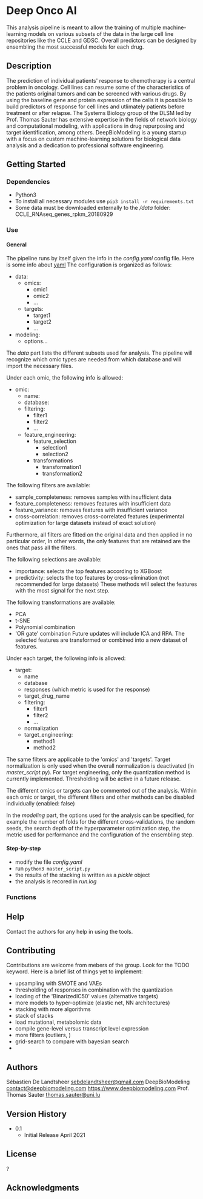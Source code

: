 # Deep Onco AI

This analysis pipeline is meant to allow the training of multiple machine-learning models 
on various subsets of the data in the large cell line repositories like the CCLE and GDSC. 
Overall predictors can be designed by ensembling the most successful models for each drug. 



## Description

The prediction of individual patients' response to chemotherapy is a central problem in oncology. 
Cell lines can resume some of the characteristics of the patients original tumors and 
can be screened with various drugs. By using the baseline gene and protein expression 
of the cells it is possible to build predictors of response for cell lines and utlimately 
patients before treatment or after relapse.
The Systems Biology group of the DLSM led by Prof. Thomas Sauter has extensive expertise 
in the fields of network biology and computational modeling, with applications in 
drug repurposing and target identification, among others. 
DeepBioModeling is a young startup with a focus on custom machine-learning solutions for biological 
data analysis and a dedication to professional software engineering.

## Getting Started

### Dependencies

* Python3
* To install all necessary modules use `pip3 install -r requirements.txt`
* Some data must be downloaded externally to the */data* folder:
	CCLE_RNAseq_genes_rpkm_20180929

### Use

#### General

The pipeline runs by itself given the info in the *config.yaml* config file.
Here is some info about [yaml](https://yaml.org/)
The configuration is organized as follows:
- data:
	- omics:
		- omic1
		- omic2
		- ...
	- targets:
		- target1
		- target2
		- ...
- modeling:
	- options...

The *data* part lists the different subsets used for analysis. 
The pipeline will recognize which omic types are needed from which database and will 
import the necessary files.

Under each omic, the following info is allowed:
- omic:
	- name:
	- database:
	- filtering:
		- filter1
		- filter2
		- ...
	- feature_engineering:
		- feature_selection
			- selection1
			- selection2
		- transformations
			- transformation1
			- transformation2

The following filters are available:
* sample_completeness: removes samples with insufficient data
* feature_completeness: removes features with insufficient data
* feature_variance: removes features with insufficient variance
* cross-correlation: removes cross-correlated features (experimental optimization 
for large datasets instead of exact solution)

Furthermore, all filters are fitted on the original data and then applied 
in no particular order, In other words, the only features that are retained 
are the ones that pass all the filters.

The following selections are available:
* importance: selects the top features according to XGBoost
* predictivity: selects the top features by cross-elimination (not recommended 
for large datasets)
These methods will select the features with the most signal for the next step.

The following transformations are available:
* PCA
* t-SNE
* Polynomial combination
* 'OR gate' combination
Future updates will include ICA and RPA. The selected features are transformed or 
combined into a new dataset of features.

Under each target, the following info is allowed:
- target:
	- name
	- database
	- responses (which metric is used for the response)
	- target_drug_name
	- filtering:
		- filter1
		- filter2
		- ...
	- normalization
	- target_engineering:
		- method1
		- method2

The same filters are applicable to the 'omics' and 'targets'. Target normalization is only used 
when the overall normalization is deactivated (in *master_script.py*). For target engineering, 
only the quantization method is currently implemented. Thresholding will be active in a future release.

The different omics or targets can be commented out of the analysis. Within each omic or target, 
the different filters and other methods can be disabled individually (enabled: false)

In the *modeling* part, the options used for the analysis can be specified, for example 
the number of folds for the different cross-validations, the random seeds, the search 
depth of the hyperparameter optimization step, the metric used for performance and the 
configuration of the ensembling step.

#### Step-by-step

* modify the file *config.yaml*
* run `python3 master_script.py`
* the results of the stacking is written as a *pickle* object
* the analysis is recored in *run.log*

### Functions


## Help

Contact the authors for any help in using the tools.

## Contributing

Contributions are welcome from mebers of the group. Look for the TODO keyword. Here is 
a brief list of things yet to implement:

* upsampling with SMOTE and VAEs
* thresholding of responses in combination with the quantization
* loading of the 'BinarizedIC50' values (alternative targets)
* more models to hyper-optimize (elastic net, NN architectures)
* stacking with more algorithms
* stack of stacks
* load mutational, metabolomic data
* compile gene-level versus transcript level expression
* more filters (outliers, )
* grid-search to compare with bayesian search
* 



## Authors

Sébastien De Landtsheer
sebdelandtsheer@gmail.com
DeepBioModeling
contact@deepbiomodeling.com
https://www.deepbiomodeling.com
Prof. Thomas Sauter
thomas.sauter@uni.lu

## Version History

* 0.1
    * Initial Release April 2021

## License

?

## Acknowledgments